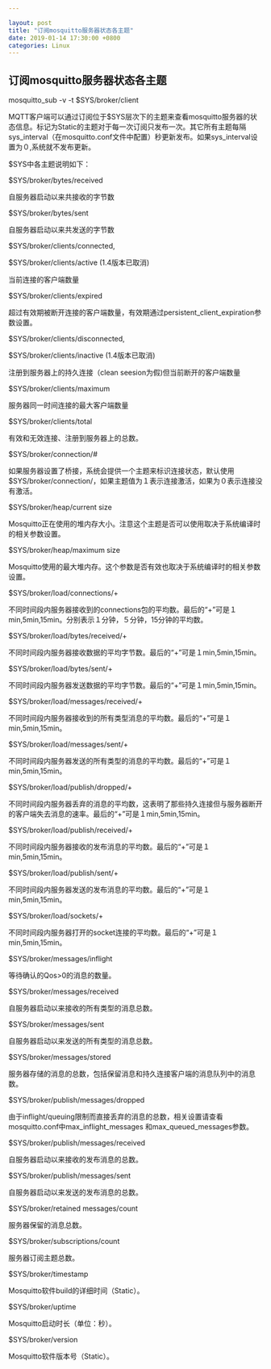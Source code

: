 ```yaml
---

layout: post 
title: "订阅mosquitto服务器状态各主题" 
date: 2019-01-14 17:30:00 +0800
categories: Linux
---
```


## 订阅mosquitto服务器状态各主题

mosquitto_sub -v -t \$SYS/broker/client

MQTT客户端可以通过订阅位于$SYS层次下的主题来查看mosquitto服务器的状态信息。标记为Static的主题对于每一次订阅只发布一次。其它所有主题每隔sys_interval（在mosquitto.conf文件中配置）秒更新发布。如果sys_interval设置为０,系统就不发布更新。

$SYS中各主题说明如下：

$SYS/broker/bytes/received

自服务器启动以来共接收的字节数

$SYS/broker/bytes/sent

自服务器启动以来共发送的字节数

$SYS/broker/clients/connected, 

$SYS/broker/clients/active (1.4版本已取消)

当前连接的客户端数量

$SYS/broker/clients/expired

超过有效期被断开连接的客户端数量，有效期通过persistent_client_expiration参数设置。

$SYS/broker/clients/disconnected, 

$SYS/broker/clients/inactive (1.4版本已取消)

注册到服务器上的持久连接（clean seesion为假)但当前断开的客户端数量

$SYS/broker/clients/maximum

服务器同一时间连接的最大客户端数量

$SYS/broker/clients/total

有效和无效连接、注册到服务器上的总数。

$SYS/broker/connection/#

如果服务器设置了桥接，系统会提供一个主题来标识连接状态，默认使用$SYS/broker/connection/，如果主题值为１表示连接激活，如果为０表示连接没有激活。

$SYS/broker/heap/current size

Mosquitto正在使用的堆内存大小。注意这个主题是否可以使用取决于系统编译时的相关参数设置。

$SYS/broker/heap/maximum size

Mosquitto使用的最大堆内存。这个参数是否有效也取决于系统编译时的相关参数设置。

$SYS/broker/load/connections/+

不同时间段内服务器接收到的connections包的平均数。最后的“+”可是１min,5min,15min。分别表示１分钟，５分钟，15分钟的平均数。

$SYS/broker/load/bytes/received/+

不同时间段内服务器接收数据的平均字节数。最后的“+”可是１min,5min,15min。

$SYS/broker/load/bytes/sent/+

不同时间段内服务器发送数据的平均字节数。最后的“+”可是１min,5min,15min。

$SYS/broker/load/messages/received/+

不同时间段内服务器接收到的所有类型消息的平均数。最后的“+”可是１min,5min,15min。

$SYS/broker/load/messages/sent/+

不同时间段内服务器发送的所有类型的消息的平均数。最后的“+”可是１min,5min,15min。

$SYS/broker/load/publish/dropped/+

不同时间段内服务器丢弃的消息的平均数，这表明了那些持久连接但与服务器断开的客户端失去消息的速率。最后的“+”可是１min,5min,15min。

$SYS/broker/load/publish/received/+

不同时间段内服务器接收的发布消息的平均数。最后的“+”可是１min,5min,15min。

$SYS/broker/load/publish/sent/+

不同时间段内服务器发送的发布消息的平均数。最后的“+”可是１min,5min,15min。

$SYS/broker/load/sockets/+

不同时间段内服务器打开的socket连接的平均数。最后的“+”可是１min,5min,15min。

$SYS/broker/messages/inflight

等待确认的Qos>0的消息的数量。

$SYS/broker/messages/received

自服务器启动以来接收的所有类型的消息总数。

$SYS/broker/messages/sent

自服务器启动以来发送的所有类型的消息总数。

$SYS/broker/messages/stored

服务器存储的消息的总数，包括保留消息和持久连接客户端的消息队列中的消息数。

$SYS/broker/publish/messages/dropped

由于inflight/queuing限制而直接丢弃的消息的总数，相关设置请查看mosquitto.conf中max_inflight_messages 和max_queued_messages参数。

$SYS/broker/publish/messages/received

自服务器启动以来接收的发布消息的总数。

$SYS/broker/publish/messages/sent

自服务器启动以来发送的发布消息的总数。

$SYS/broker/retained messages/count

服务器保留的消息总数。

$SYS/broker/subscriptions/count

服务器订阅主题总数。

$SYS/broker/timestamp

Mosquitto软件build的详细时间（Static）。

$SYS/broker/uptime

Mosquitto启动时长（单位：秒）。

$SYS/broker/version

Mosquitto软件版本号（Static）。